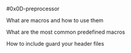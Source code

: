 #0x0D-preprocessor

What are macros and how to use them

What are the most common predefined macros

How to include guard your header files